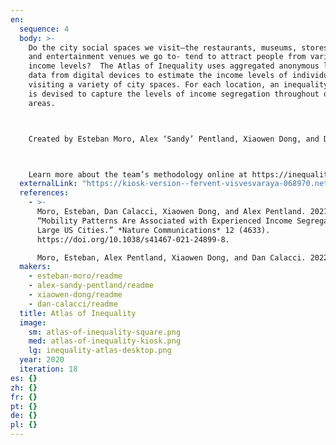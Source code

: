 ```yaml
---
en:
  sequence: 4
  body: >-
    Do the city social spaces we visit—the restaurants, museums, stores, parks,
    and entertainment venues we go to- tend to attract people from various
    income levels?  The Atlas of Inequality uses aggregated anonymous location
    data from digital devices to estimate the income levels of individuals
    visiting a variety of city spaces. For each location, an inequality metric
    is devised to capture the levels of income segregation throughout our urban
    areas. 



    Created by Esteban Moro, Alex ‘Sandy’ Pentland, Xiaowen Dong, and Dan Calacci, all current or former members of the MIT Media Lab, the Atlas serves as a resource for policymakers, journalists, researchers, and citizens interested in understanding and alleviating the far-reaching effects of economic segregation and inequality.



    Learn more about the team’s methodology online at https://inequality.media.mit.edu/
  externalLink: "https://kiosk-version--fervent-visvesvaraya-068970.netlify.app/ "
  references:
    - >-
      Moro, Esteban, Dan Calacci, Xiaowen Dong, and Alex Pentland. 2021.
      “Mobility Patterns Are Associated with Experienced Income Segregation in
      Large US Cities.” *Nature Communications* 12 (4633).
      https://doi.org/10.1038/s41467-021-24899-8.

      Moro, Esteban, Alex Pentland, Xiaowen Dong, and Dan Calacci. 2022. *Atlas of Inequality*. In “18th Iteration (2022): Macroscopes for a New Perspective.” *Places & Spaces: Mapping Science*, edited by Katy Börner, Lisel Record, and Todd Theriault. http://scimaps.org.
  makers:
    - esteban-moro/readme
    - alex-sandy-pentland/readme
    - xiaowen-dong/readme
    - dan-calacci/readme
  title: Atlas of Inequality
  image:
    sm: atlas-of-inequality-square.png
    med: atlas-of-inequality-kiosk.png
    lg: inequality-atlas-desktop.png
  year: 2020
  iteration: 18
es: {}
zh: {}
fr: {}
pt: {}
de: {}
pl: {}
---
```

